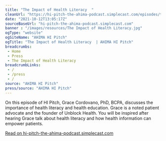```yaml
--- 
title: "The Impact of Health Literacy  "
cleanUrl: "https://hi-pitch-the-ahima-podcast.simplecast.com/episodes/the-impact-of-health-literacy-ICEWg8GU"
date: "2021-10-12T13:05:17Z"
sourceBaseUrl: "hi-pitch-the-ahima-podcast.simplecast.com"
banner : "/images/resources/The Impact of Health Literacy.jpg"
ogType: "website"
ogSiteName: "AHIMA HI Pitch"
ogTitle: "The Impact of Health Literacy  | AHIMA HI Pitch"
breadcrumbs:
 - Home
 - Press
 - The Impact of Health Literacy
breadcrumbLinks:
 - / 
 - /press
 - / 
source: "AHIMA HI Pitch"
press/source: "AHIMA HI Pitch"
---
```

On this episode of HI Pitch, Grace Cordovano, PhD, BCPA, discusses the importance of health literacy and health education. Grace is a noted patient advocate and the founder of Unblock Health. You will be inspired after hearing Grace talk about health literacy and how health information can empower patients.  
  
[Read on hi-pitch-the-ahima-podcast.simplecast.com](https://hi-pitch-the-ahima-podcast.simplecast.com/episodes/the-impact-of-health-literacy-ICEWg8GU)
